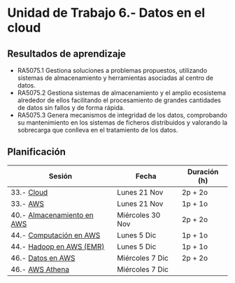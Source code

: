 
# Unidad de Trabajo 6.- Datos en el cloud

## Resultados de aprendizaje

* RA5075.1 Gestiona soluciones a problemas propuestos, utilizando sistemas de almacenamiento y herramientas asociadas al centro de datos.  
* RA5075.2 Gestiona sistemas de almacenamiento y el amplio ecosistema alrededor de ellos facilitando el procesamiento de grandes cantidades de datos sin fallos y de forma rápida.  
* RA5075.3 Genera mecanismos de integridad de los datos, comprobando su mantenimiento en los sistemas de ficheros distribuidos y valorando la sobrecarga que conlleva en el tratamiento de los datos.

## Planificación

| Sesión                                        | Fecha             | Duración (h)  |
| ---------                                     | -----             | ---------     |
| 33.- [Cloud](01cloud.md)                      | Lunes 21 Nov      | 2p + 2o       |
| 33.- [AWS](02aws.md)                          | Lunes 21 Nov      | 1p + 1o       |
| 40.- [Almacenamiento en AWS](03s3.md)         | Miércoles 30 Nov  | 2p + 2o       |
| 44.- [Computación en AWS](04computacion.md)   | Lunes 5 Dic       | 1p + 1o   |
| 44.- [Hadoop en AWS (EMR)](05emr.md)          | Lunes 5 Dic       | 1p + 1o   |
| 46.- [Datos en AWS](06datos.md)               | Miércoles 7 Dic   | 2p + 2o   |
| 46.- [AWS Athena](07athena.md)                    | Miércoles 7 Dic   ||
